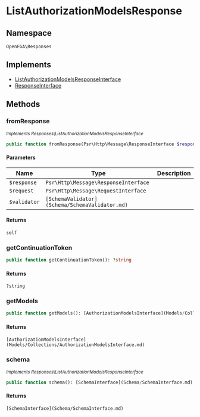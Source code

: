 # ListAuthorizationModelsResponse


## Namespace
`OpenFGA\Responses`

## Implements
* [ListAuthorizationModelsResponseInterface](Responses/ListAuthorizationModelsResponseInterface.md)
* [ResponseInterface](Responses/ResponseInterface.md)



## Methods
### fromResponse

*<small>Implements Responses\ListAuthorizationModelsResponseInterface</small>*  

```php
public function fromResponse(Psr\Http\Message\ResponseInterface $response, Psr\Http\Message\RequestInterface $request, [SchemaValidator](Schema/SchemaValidator.md) $validator): self
```


#### Parameters
| Name | Type | Description |
|------|------|-------------|
| `$response` | `Psr\Http\Message\ResponseInterface` |  |
| `$request` | `Psr\Http\Message\RequestInterface` |  |
| `$validator` | `[SchemaValidator](Schema/SchemaValidator.md)` |  |

#### Returns
`self`

### getContinuationToken


```php
public function getContinuationToken(): ?string
```



#### Returns
`?string`

### getModels


```php
public function getModels(): [AuthorizationModelsInterface](Models/Collections/AuthorizationModelsInterface.md)
```



#### Returns
`[AuthorizationModelsInterface](Models/Collections/AuthorizationModelsInterface.md)`

### schema

*<small>Implements Responses\ListAuthorizationModelsResponseInterface</small>*  

```php
public function schema(): [SchemaInterface](Schema/SchemaInterface.md)
```



#### Returns
`[SchemaInterface](Schema/SchemaInterface.md)`

